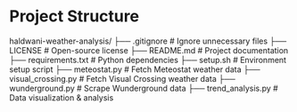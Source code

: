# Project Structure

haldwani-weather-analysis/
├── .gitignore # Ignore unnecessary files
├── LICENSE # Open-source license
├── README.md # Project documentation
├── requirements.txt # Python dependencies
├── setup.sh # Environment setup script
├── meteostat.py # Fetch Meteostat weather data
├── visual_crossing.py # Fetch Visual Crossing weather data
├── wunderground.py # Scrape Wunderground data
├── trend_analysis.py # Data visualization & analysis
